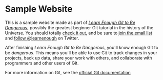 # Sample Website

This is a sample website made as part of [*Learn Enough Git to Be Dangerous*](http://learnenough.com/git-tutorial), possibly the greatest beginner Git tutorial in the history of the Universe. You should totally [check it out](http://learnenough.com/git-tutorial), and be sure to [join the email list](http://learnenough.com/#email_list) and [follow @learnenough](http://twitter.com/learnenough) on Twitter.

After finishing *Learn Enough Git to Be Dangerous*, you'll know enough Git to be *dangerous*. This means you'll be able to use Git to track changes in your projects, back up  data, share your work with others, and collaborate with programmers and other users of Git.

For more information on Git, see the [official Git documentation](https://git-scm.com/)